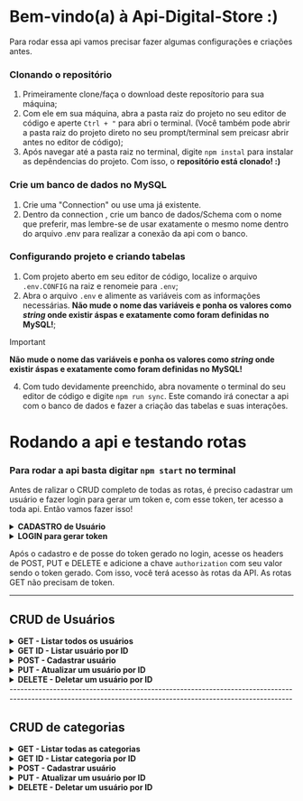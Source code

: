 # Bem-vindo(a) à Api-Digital-Store :)

Para rodar essa api vamos precisar fazer algumas configurações e criações antes.

### Clonando o repositório
1) Primeiramente clone/faça o download deste reposítorio para sua máquina;
2) Com ele em sua máquina, abra a pasta raiz do projeto no seu editor de código e aperte `Ctrl + "` para abri o terminal. (Você também pode abrir a pasta raiz do projeto direto no seu prompt/terminal sem preicasr abrir antes no editor de código);
3) Após navegar até a pasta raiz no terminal, digite `npm instal` para instalar as depêndencias do projeto. Com isso, o **repositório está clonado! :)**

### Crie um banco de dados no MySQL
1) Crie uma "Connection" ou use uma já existente.
2) Dentro da connection , crie um banco de dados/Schema com o nome que preferir, mas lembre-se de usar exatamente o mesmo nome dentro do arquivo .env para realizar a conexão da api com o banco.

### Configurando projeto e criando tabelas
1) Com projeto aberto em seu editor de código, localize o arquivo `.env.CONFIG` na raiz e renomeie para `.env`;
2) Abra o arquivo `.env` e alimente as variáveis com as informações necessárias. **Não mude o nome das variáveis e ponha os valores como _string_ onde existir áspas e exatamente como foram definidas no MySQL!**;
   
> [!IMPORTANT]
> **Não mude o nome das variáveis e ponha os valores como _string_ onde existir áspas e exatamente como foram definidas no MySQL!**

4) Com tudo devidamente preenchido, abra novamente o terminal do seu editor de código e digite `npm run sync`. Este comando irá conectar a api com o banco de dados e fazer a criação das tabelas e suas interações.

# Rodando a api e testando rotas
### Para rodar a api basta digitar `npm start` no terminal

Antes de ralizar o CRUD completo de todas as rotas, é preciso cadastrar um usuário e fazer login para gerar um token e, com esse token, ter acesso a toda api. Então vamos fazer isso!

<details>
  <summary><strong> CADASTRO de Usuário </strong></summary><br>
 
 - ![Static Badge](https://img.shields.io/badge/POST-36a01e)   /v1/user

**Request body**
```json
 {
   "firstname": "NOME",
   "surname": "SOBRENOME",
   "email": "NOME@gmail.com",
   "password": "777",
   "confirmPassword": "777"
 }
```
> Preencha todos os campos para realizar o cadastro e com senhas correspondentes.

**Responses**
* 201 - Creatad
```json
 {
   "message": "Usuário cadastrado com sucesso."
 }
```

* 400 - Bad Request
```json
 {
   "message": "Preencha todos os campos para realizar o cadastro."
 }
```

* 401 - Unauthorized
```json
 {
   "message": "Senhas não correspondem."
 }
```
</details>


<details>
  <summary><strong> LOGIN para gerar token </strong></summary><br>
 
 - ![Static Badge](https://img.shields.io/badge/POST-3bd339)   /login

**Request body**
```json
 {
   "email": "NOME@gmail.com",
   "password": "777"
 }
```
> Preencha todos os campos para realizar login.

**Responses**
* 200 - Ok
```json
 {
   "token": "RETORNARÁ UM TOKEN JWT"
 }
```
> O token gerado expira em 1h.

* 400 - Bad Request
```json
 {
   "message": "Preencha todos os campos para efetuar login."
 }
```

* 401 - Unauthorized
```json
 {
   "message": "Login ou Senha incorreto."
 }
```
</details>

Após o cadastro e de posse do token gerado no login, acesse os headers de POST, PUT e DELETE e adicione a chave `authorization` com seu valor sendo o token gerado. Com isso, você terá acesso às rotas da API. As rotas GET não precisam de token.

-------------------------------------------------------------------------------------------------------------------------------------------------------------------------------

## CRUD de Usuários

<details>
  <summary><strong> GET - Listar todos os usuários </strong></summary><br>

* ![Static Badge](https://img.shields.io/badge/GET-883aaf)   /v1/user

**Responses**
* 200 - Ok
```json
[
   {
      "id": 1,
      "firstname": "NOME",
      "surname": "SOBRENOME",
      "email": "NOME@gmail.com"
   },
   {
      "id": 2,
      "firstname": "NOME 02",
      "surname": "SOBRENOME 02",
      "email": "NOME02@gmail.com"
   }
]
```

* 404 - Not Found
```json
{
   "message": "Usuários não encontrado."
}
```
</details>


<details>
  <summary><strong> GET ID - Listar usuário por ID </strong></summary><br>

* ![Static Badge](https://img.shields.io/badge/GET-883aaf)   /v1/user/:id

**Responses**
* 200 - Ok
```json
{
   "id": 1,
   "firstname": "NOME",
   "surname": "SOBRENOME",
   "email": "NOME@gmail.com"
}
```

* 404 - Not Found
```json
{
   "message": "Usuário não encontrado."
}
```
</details>


<details>
  <summary><strong> POST - Cadastrar usuário </strong></summary><br>

* ![Static Badge](https://img.shields.io/badge/POST-36a01e)   /v1/user

> Esta rota é a mesma do cadastro feito anterior mente e não requer um token de autorização.

**Request body**
```json
 {
   "firstname": "NOME",
   "surname": "SOBRENOME",
   "email": "NOME@gmail.com",
   "password": "777",
   "confirmPassword": "777"
 }
```

**Responses**
* 201 - Creatad
```json
 {
   "message": "Usuário cadastrado com sucesso."
 }
```

* 400 - Bad Request
```json
 {
   "message": "Preencha todos os campos para realizar o cadastro."
 }
```

* 401 - Unauthorized
```json
 {
   "message": "Senhas não correspondem."
 }
```
</details>


<details>
  <summary><strong> PUT - Atualizar um usuário por ID </strong></summary><br>

* ![Static Badge](https://img.shields.io/badge/PUT-bf8226)   /v1/user/:id

**Request body**
```json
 {
   "firstname": "NOME ATUALIZADO",
   "surname": "SOBRENOME ATUALIZADO",
   "email": "NOME@gmail.com"
 }
```

**Responses**
* 204 - No Content `Sem response`

* 400 - Bad Request
```json
 {
   "message": "Preencha todos os campos para atualizar."
 }
```

* 401 - Unauthorized
```json
 {
   "message": "Acesso não autorizado. Faça login para realizar a ação."
 }
```

* 404 - Not Found
```json
 {
   "message": "Usuário com id ${id} não encontrado."
 }
```
</details>


<details>
  <summary><strong> DELETE - Deletar um usuário por ID </strong></summary><br>

* ![Static Badge](https://img.shields.io/badge/DELETE-dd2525)   /v1/user/:id

**Responses**
* 204 - No Content `Sem response`

* 401 - Unauthorized
```json
 {
   "message": "Acesso não autorizado. Faça login para realizar a ação."
 }
```

* 404 - Not Found
```json
 {
   "message": "Usuário com id ${id} não encontrado."
 }
```
</details>
------------------------------------------------------------------------------------------------------------------------------------------------------------

## CRUD de categorias

<details>
  <summary><strong> GET - Listar todas as categorias </strong></summary><br>

* ![Static Badge](https://img.shields.io/badge/GET-883aaf)   /v1/category/search?limit=-1&page=1&fields=id,name,slug,use_in_menu&use_in_menu=true

**Query params**
  - `limit=-1`
    - Query string para definir o limit de itens por página
    - Use `-1` como valor para buscar todos os itens
    - Padrão: 12
  - `page=1`
    - Query string para definir a paginação dos dados retornados
    - Quando `limit` receber `-1` a opção de `page` não tem nenhum efeito no resultado da busca
    - Padrão: 1
  - `fields=name,slug`
    - Query string para limitar quais campos serão retornados
  - `use_in_menu=true`
    - Query string para filtrar apenas as categorias que podem aparecer no menu

**Responses**
* 200 - Ok
```json
{
"data": [
      {
         "id": 1,
         "name": "Shoes",
         "slug": "shoes",
         "use_in_menu": 1
      },
      {
         "id": 2,
         "name": "Offers",
         "slug": "offers",
         "use_in_menu": 1
      },
      {
         "id": 3,
         "name": "Black Friday",
         "slug": "black-friday",
         "use_in_menu": 1
      }
   ],
   "total": 3,
   "limit": "-1",
   "page": ""
}
```

* 400 - Bad Request
```json
{
   "message": "Envie todos os campos para realizar busca."
}
```

* 404 - Not Found
```json
{
   "message": "Categorias não encontrada."
}
```
</details>


<details>
  <summary><strong> GET ID - Listar categoria por ID </strong></summary><br>

* ![Static Badge](https://img.shields.io/badge/GET-883aaf)   /v1/category/:id

**Responses**
* 200 - Ok
```json
{
   "id": 1,
   "name": "Shoes",
   "slug": "shoes",
   "use_in_menu": 1
}
```

* 404 - Not Found
```json
{
   "message": "Categoria não encontrada."
}
```
</details>


<details>
  <summary><strong> POST - Cadastrar usuário </strong></summary><br>

* ![Static Badge](https://img.shields.io/badge/POST-36a01e)   /v1/user

> Esta rota é a mesma do cadastro feito anterior mente e não requer um token de autorização.

**Request body**
```json
 {
   "firstname": "NOME",
   "surname": "SOBRENOME",
   "email": "NOME@gmail.com",
   "password": "777",
   "confirmPassword": "777"
 }
```

**Responses**
* 201 - Creatad
```json
 {
   "message": "Usuário cadastrado com sucesso."
 }
```

* 400 - Bad Request
```json
 {
   "message": "Preencha todos os campos para realizar o cadastro."
 }
```

* 401 - Unauthorized
```json
 {
   "message": "Senhas não correspondem."
 }
```
</details>


<details>
  <summary><strong> PUT - Atualizar um usuário por ID </strong></summary><br>

* ![Static Badge](https://img.shields.io/badge/PUT-bf8226)   /v1/user/:id

**Request body**
```json
 {
   "firstname": "NOME ATUALIZADO",
   "surname": "SOBRENOME ATUALIZADO",
   "email": "NOME@gmail.com"
 }
```

**Responses**
* 204 - No Content `Sem response`

* 400 - Bad Request
```json
 {
   "message": "Preencha todos os campos para atualizar."
 }
```

* 401 - Unauthorized
```json
 {
   "message": "Acesso não autorizado. Faça login para realizar a ação."
 }
```

* 404 - Not Found
```json
 {
   "message": "Usuário com id ${id} não encontrado."
 }
```
</details>


<details>
  <summary><strong> DELETE - Deletar um usuário por ID </strong></summary><br>

* ![Static Badge](https://img.shields.io/badge/DELETE-dd2525)   /v1/user/:id

**Responses**
* 204 - No Content `Sem response`

* 401 - Unauthorized
```json
 {
   "message": "Acesso não autorizado. Faça login para realizar a ação."
 }
```

* 404 - Not Found
```json
 {
   "message": "Usuário com id ${id} não encontrado."
 }
```
</details>



